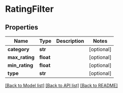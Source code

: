 # RatingFilter

## Properties
Name | Type | Description | Notes
------------ | ------------- | ------------- | -------------
**category** | **str** |  | [optional] 
**max_rating** | **float** |  | [optional] 
**min_rating** | **float** |  | [optional] 
**type** | **str** |  | [optional] 

[[Back to Model list]](../README.md#documentation-for-models) [[Back to API list]](../README.md#documentation-for-api-endpoints) [[Back to README]](../README.md)

